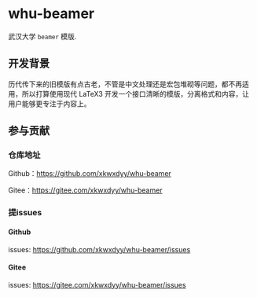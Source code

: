 # whu-beamer

武汉大学 `beamer` 模版.

## 开发背景

历代传下来的旧模版有点古老，不管是中文处理还是宏包堆砌等问题，都不再适用，所以打算使用现代 LaTeX3 开发一个接口清晰的模版，分离格式和内容，让用户能够更专注于内容上。

## 参与贡献

### 仓库地址
Github：https://github.com/xkwxdyy/whu-beamer

Gitee：https://gitee.com/xkwxdyy/whu-beamer

### 提issues
#### Github
issues: https://github.com/xkwxdyy/whu-beamer/issues

#### Gitee
issues: https://gitee.com/xkwxdyy/whu-beamer/issues

